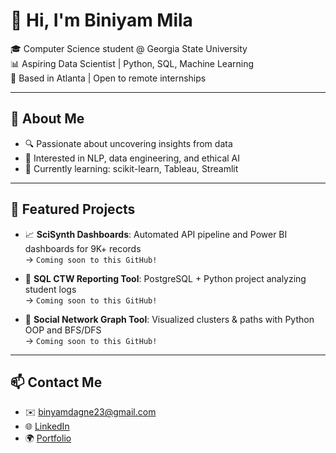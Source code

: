 # 👋 Hi, I'm Biniyam Mila

🎓 Computer Science student @ Georgia State University  
📊 Aspiring Data Scientist | Python, SQL, Machine Learning  
📍 Based in Atlanta | Open to remote internships

---

## 💼 About Me
- 🔍 Passionate about uncovering insights from data
- 🤖 Interested in NLP, data engineering, and ethical AI
- 🌱 Currently learning: scikit-learn, Tableau, Streamlit

---

## 🧠 Featured Projects
- 📈 **SciSynth Dashboards**: Automated API pipeline and Power BI dashboards for 9K+ records  
  → `Coming soon to this GitHub!`
  
- 🧮 **SQL CTW Reporting Tool**: PostgreSQL + Python project analyzing student logs  
  → `Coming soon to this GitHub!`
  
- 🔗 **Social Network Graph Tool**: Visualized clusters & paths with Python OOP and BFS/DFS  
  → `Coming soon to this GitHub!`

---

## 📫 Contact Me
- ✉️ binyamdagne23@gmail.com  
- 🌐 [LinkedIn](https://linkedin.com/in/bineyammila)
- 🌍 [Portfolio](https://biniyam23.github.io)
